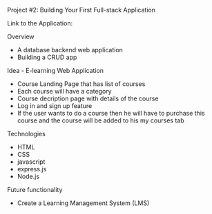 Project #2: Building Your First Full-stack Application

Link to the Application: 


Overview
- A database backend web application
- Building a CRUD app

Idea - E-learning Web Application 
- Course Landing Page that has list of courses 
- Each course will have a category
- Course decription page with details of the course 
- Log in and sign up feature
- If the user wants to do a course then he will have to purchase this course and the course will be added to his my courses tab

Technologies
- HTML
- CSS
- javascript
- express.js
- Node.js 

Future functionality 
- Create a Learning Management System (LMS)

